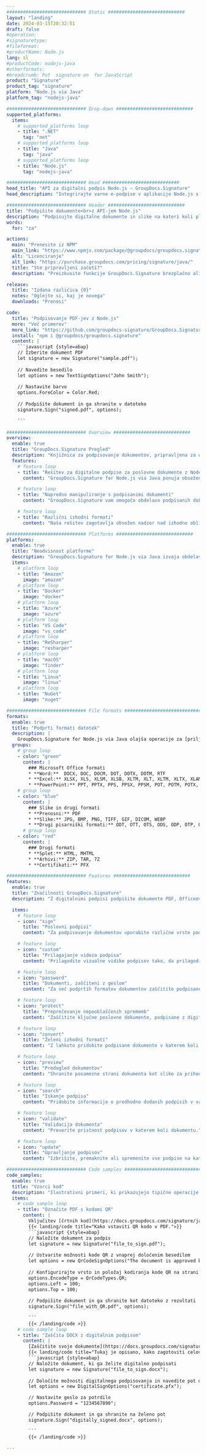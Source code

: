 ```yaml
---
############################# Static ############################
layout: "landing"
date: 2024-03-15T20:32:51
draft: false
#operation: 
#signaturetype: 
#fileformat: 
#productName: Node.js
lang: sl
#productCode: nodejs-java
#otherformats: 
#breadcrumb: Put  signature on  for JavaScript
product: "Signature"
product_tag: "signature"
platform: "Node.js via Java"
platform_tag: "nodejs-java"

############################# Drop-down ############################
supported_platforms:
  items:
    # supported_platforms loop
    - title: ".NET"
      tag: "net"
    # supported_platforms loop
    - title: "Java"
      tag: "java"
    # supported_platforms loop
    - title: "Node.js"
      tag: "nodejs-java"

############################# Head ############################
head_title: "API za digitalni podpis Node.js – GroupDocs.Signature"
head_description: "Integrirajte varne e-podpise v aplikacije Node.js s GroupDocs.Signature. Preprosto in učinkovito poenostavite delovne tokove podpisovanja dokumentov."

############################# Header ############################
title: "Podpišite dokumente<br>z API-jem Node.js"
description: "Podpisujte digitalne dokumente in slike na kateri koli platformi z uporabo naših prilagodljivih API-jev in rešitev, ki temeljijo na aplikacijah, za programerje in končne uporabnike."
words:
  for: "za"

actions:
  main: "Prenesite iz NPM"
  main_link: "https://www.npmjs.com/package/@groupdocs/groupdocs.signature/"
  alt: "Licenciranje"
  alt_link: "https://purchase.groupdocs.com/pricing/signature/java/"
  title: "Ste pripravljeni začeti?"
  description: "Preizkusite funkcije GroupDocs.Signature brezplačno ali zahtevajte licenco"

release:
  title: "Izdana različica {0}"
  notes: "Oglejte si, kaj je novega"
  downloads: "Prenosi"

code:
  title: "Podpisovanje PDF-jev z Node.js"
  more: "Več primerov"
  more_link: "https://github.com/groupdocs-signature/GroupDocs.Signature-for-Node.js-via-Java/"
  install: "npm i @groupdocs/groupdocs.signature"
  content: |
    ```javascript {style=abap}   
    // Izberite dokument PDF
    let signature = new Signature("sample.pdf");
    
    // Navedite besedilo
    let options = new TextSignOptions("John Smith");
    
    // Nastavite barvo
    options.ForeColor = Color.Red;
    
    // Podpišite dokument in ga shranite v datoteko
    signature.Sign("signed.pdf", options);
    
    ```

############################# Overview ############################
overview:
  enable: true
  title: "GroupDocs.Signature Pregled"
  description: "Knjižnica za podpisovanje dokumentov, pripravljena za uporabo v aplikacijah Node.js"
  features:
    # feature loop
    - title: "Rešitev za digitalne podpise za poslovne dokumente z Node.js"
      content: "GroupDocs.Signature for Node.js via Java ponuja obsežen nabor možnosti digitalnega podpisa za dokumente PDF, Office in slike. Na voljo so besedilo, črtne kode, slike, digitalna potrdila in metapodatki. Poenostavljena obdelava dokumentov zagotavlja učinkovitost."

    # feature loop
    - title: "Napredno manipuliranje s podpisanimi dokumenti"
      content: "GroupDocs.Signature vam omogoča obdelavo podpisanih dokumentov. Iskanje in preverjanje podpisov z različnimi kriteriji. Poleg tega izvlecite podrobne informacije o dokumentu ali ustvarite slike za predogled strani."

    # feature loop
    - title: "Različni izhodni formati"
      content: "Naša rešitev zagotavlja obsežen nadzor nad izhodno obliko podpisanih dokumentov. Natančno postavite podpise na katero koli stran in prilagodite njihov videz. Podpisane dokumente shranite v številnih podprtih formatih in jih po želji zaščitite z gesli."

############################# Platforms ############################
platforms:
  enable: true
  title: "Neodvisnost platforme"
  description: "GroupDocs.Signature for Node.js via Java izvaja obdelavo dokumentov z različnimi operacijskimi sistemi"
  items:
    # platform loop
    - title: "Amazon"
      image: "amazon"
    # platform loop
    - title: "Docker"
      image: "docker"
    # platform loop
    - title: "Azure"
      image: "azure"
    # platform loop
    - title: "VS Code"
      image: "vs_code"
    # platform loop
    - title: "ReSharper"
      image: "resharper"
    # platform loop
    - title: "macOS"
      image: "finder"
    # platform loop
    - title: "Linux"
      image: "linux"
    # platform loop
    - title: "NuGet"
      image: "nuget"

############################# File formats ############################
formats:
  enable: true
  title: "Podprti formati datotek"
  description: |
    GroupDocs.Signature for Node.js via Java olajša operacije za [priljubljene formate datotek](https://docs.groupdocs.com/signature/java/supported-document-formats/).
  groups:
    # group loop
    - color: "green"
      content: |
        ### Microsoft Office formati
        * **Word:**  DOCX, DOC, DOCM, DOT, DOTX, DOTM, RTF
        * **Excel:** XLSX, XLS, XLSM, XLSB, XLTM, XLT, XLTM, XLTX, XLAM, SXC, SpreadsheetML
        * **PowerPoint:** PPT, PPTX, PPS, PPSX, PPSM, POT, POTM, POTX, PPTM
    # group loop
    - color: "blue"
      content: |
        ### Slike in drugi formati
        * **Prenosni:** PDF
        * **Slike:** JPG, BMP, PNG, TIFF, GIF, DICOM, WEBP
        * **Drugi pisarniški formati:** ODT, OTT, OTS, ODS, ODP, OTP, ODG
      # group loop
    - color: "red"
      content: |
        ### Drugi formati
        * **Splet:** HTML, MHTML
        * **Arhivi:** ZIP, TAR, 7Z
        * **Certifikati:** PFX

############################# Features ############################
features:
  enable: true
  title: "Značilnosti GroupDocs.Signature"
  description: "Z digitalnimi podpisi podpišite dokumente PDF, Officeove dokumente in slike"

  items:
    # feature loop
    - icon: "sign"
      title: "Poslovni podpisi"
      content: "Za podpisovanje dokumentov uporabite različne vrste podpisov. Natančno postavite digitalne podpise na katero koli stran."

    # feature loop
    - icon: "custom"
      title: "Prilagajanje videza podpisa"
      content: "Prilagodite vizualne vidike podpisov tako, da prilagodite barvo, pisavo, obrobe, vrtenje in drugo, da dosežete želeni rezultat."

    # feature loop
    - icon: "password"
      title: "Dokumenti, zaščiteni z geslom"
      content: "Za več podprtih formatov dokumentov zaščitite podpisane dokumente z geslom za dodatno varnost."

    # feature loop
    - icon: "protect"
      title: "Preprečevanje nepooblaščenih sprememb"
      content: "Zaščitite ključne poslovne dokumente, podpisane z digitalnimi potrdili, pred nepooblaščenimi spremembami."

    # feature loop
    - icon: "convert"
      title: "Želeni izhodni formati"
      content: "Z lahkoto pridobite podpisane dokumente v katerem koli podprtem formatu. Pretvorite dokumente MS Word v format PDF z lahkoto."

    # feature loop
    - icon: "preview"
      title: "Predogled dokumentov"
      content: "Shranite posamezne strani dokumenta kot slike za prihodnje potrebe."

    # feature loop
    - icon: "search"
      title: "Iskanje podpisa"
      content: "Pridobite informacije o predhodno dodanih podpisih v vaših dokumentih."

    # feature loop
    - icon: "validate"
      title: "Validacija dokumenta"
      content: "Preverite pristnost podpisov v katerem koli dokumentu."

    # feature loop
    - icon: "update"
      title: "Upravljanje podpisov"
      content: "Izbrišite, premaknite ali spremenite vse podpise na kateri koli strani dokumenta."

############################# Code samples ############################
code_samples:
  enable: true
  title: "Vzorci kod"
  description: "Ilustrativni primeri, ki prikazujejo tipične operacije GroupDocs.Signature for Node.js via Java"
  items:
    # code sample loop
    - title: "Označite PDF s kodami QR"
      content: |
        Vključitev [črtnih kod](https://docs.groupdocs.com/signature/java/esign-document-with-qr-code-signature/) v določene strani dokumenta PDF lahko poenostavi poslovne procese. V tem razdelku je primer dodajanja kode QR z uporabo GroupDocs.Signature for Node.js via Java.
        {{< landing/code title="Kako vstaviti QR kodo v PDF.">}}
        ```javascript {style=abap}
        // Naložite dokument za podpis
        let signature = new Signature("file_to_sign.pdf");
        
        // Ustvarite možnosti kode QR z vnaprej določenim besedilom
        let options = new QrCodeSignOptions("The document is approved by John Smith");
        
        // Konfigurirajte vrsto in položaj kodiranja kode QR na strani
        options.EncodeType = QrCodeTypes.QR;
        options.Left = 100;
        options.Top = 100;
            
        // Podpišite dokument in ga shranite kot datoteko z rezultati
        signature.Sign("file_with_QR.pdf", options);
        
        ```
        {{< /landing/code >}}
    # code sample loop
    - title: "Zaščita DOCX z digitalnim podpisom"
      content: |
        [Zaščitite svoje dokumente](https://docs.groupdocs.com/signature/java/esign-document-with-digital-signature/) s podpisi na podlagi digitalnih potrdil. Digitalni podpis zaščiti vaše poslovne dokumente pred spreminjanjem vsebine.
        {{< landing/code title="Tukaj je opisano, kako zagotoviti celovitost dokumenta.">}}
        ```javascript {style=abap}   
        // Naložite dokument, ki ga želite digitalno podpisati
        let signature = new Signature("file_to_sign.docx");
        
        // Določite možnosti digitalnega podpisovanja in navedite pot do datoteke potrdila
        let options = new DigitalSignOptions("certificate.pfx");

        // Nastavite geslo za potrdilo
        options.Password = "1234567890";

        // Podpišite dokument in ga shranite na želeno pot
        signature.Sign("digitally_signed.docx", options);

        ```
        {{< /landing/code >}}

---
```

